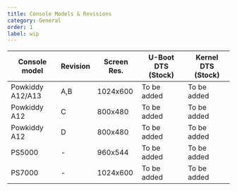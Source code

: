 ```yaml
---
title: Console Models & Revisions
category: General
order: 1
label: wip
---
```


| Console model     | Revision | Screen Res. | U-Boot DTS (Stock) | Kernel DTS (Stock) |
| ----------------- | -------- | ----------- | ------------------ | ------------------ |
| Powkiddy A12/A13  | A,B      | 1024x600    | To be added        | To be added        |
| Powkiddy A12      | C        | 800x480     | To be added        | To be added        |
| Powkiddy A12      | D        | 800x480     | To be added        | To be added        |
| PS5000            | -        | 960x544     | To be added        | To be added        |
| PS7000            | -        | 1024x600    | To be added        | To be added        |
